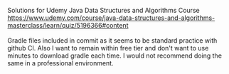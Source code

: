Solutions for Udemy Java Data Structures and Algorithms Course https://www.udemy.com/course/java-data-structures-and-algorithms-masterclass/learn/quiz/5196366#content
<br />
<br />
Gradle files included in commit as it seems to be standard practice with github CI. Also I want to remain within free tier and don't want to use minutes to download gradle each time. I would not recommend doing the same in a professional environment.

